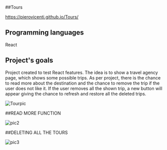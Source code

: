 ##Tours

https://pierovicenti.github.io/Tours/

## Programming languages

React 

## Project's goals

Project created to test React features.
The idea is to show a travel agency page, which shows some possible trips.
As per project, there is the chance to read more about the destination and the chance to remove the trip if the user does not like it.
If the user removes all the shown trip, a new button will appear giving the chance to refresh and restore all the deleted trips.

![Tourpic](https://user-images.githubusercontent.com/91989821/148650783-5fcf1c45-c73e-4f6c-8abc-332466d694c9.png)

##READ MORE FUNCTION

![pic2](https://user-images.githubusercontent.com/91989821/148701311-e8a6ce1b-c486-4366-88c0-0322f0978cce.png)

##DELETING ALL THE TOURS

![pic3](https://user-images.githubusercontent.com/91989821/148701335-aad246dd-2657-4bf5-90c4-2f8e2da4af8a.png)

